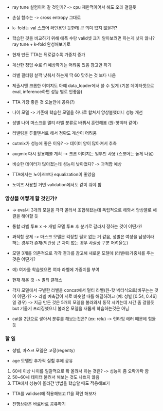 - ray tune 실험이어 갈 것인가? -> cpu 제한적이어서 해도 오래 걸릴듯

- 손실 함수는 -> cross entropy 그대로

- k- fold는 val 스코어 확인용인 듯한데 큰 의미 없지 않을까?

- 학습한 것을 비교하기 위해 에폭 수랑 valid셋 크기 알아보려면 하는게 낫지 않나? ray tune + k-fold 완성해보기로

- 현재 만든 TTA는 뒤로갈수록 가중치 증가

- 계산한 정답 수로 f1 예상하기는 어려움 있음 참고만 하기

- 라벨 필터링 살짝 낮춰서 하는게 딱 60 맞추는 것 보다 나음   

- 제출시엔 크롭한 이미지도 아예 data_loader에서 쓸 수 있게 (기본 데이터셋으로 eval, inference하면 성능 별로 안좋음)

- TTA 가장 좋은 것 오늘안에 공유(?)

- 나이 모델 -> 기존에 학습한 모델을 하나로 합쳐서 앙상블했더니 성능 개선

- 성별 나이 마스크를 멀티 라벨 분류로 바꿔서 훈련해봄 (원-핫벡터 같이)

- 라벨링을 튜플텐서로 해서 정확도 계산이 어려움 

- cutmix가 성능에 좋은 이유? -> 데이터 양이 많아져서 추측

- augmix 다시 활용해볼 계획 -> 크롭 이미지는 일부만 사용 (스코어는 높게 나옴)

- 비슷한 데이터가 많아졌는데 성능이 낮아졌다? -> 과적합 예상 

- TTA에서는 노이즈보다 equalization이 좋았음

- 노이즈 사용할 거면 validation에서도 같이 줘야 함




### 앙상블 어떻게 할 것인가?

- -> eval시 3개의 모델을 각각 골라서 조합해왔는데 독립적으로 해와서 앙상블로 해결을 해야할 듯

- 통합 라벨 투표 x -> 개별 모델 투표 후 분기로 갈라서 정하는 것이 어떤가?

- 과적합 문제 -> 마스크 모댈은 걱정할 필요 없는 거 같음, 성별은 여성을 남성이라 하는 경우가 존재(외관상 큰 차이 없는 경우 사실상 구분 어려울듯)

- 모델 3개를 의존적으로 각각 결과를 참고해 새로운 모델에 (라벨에)가중치를 주는 것은 어떤가? 
- 예) 여자를 학습했으면 여자 라벨에 가중치를 부여

- 현재 해온 것 -> 멀티 클래스
- 각자 모델에서 구별한 라벨을 concat해서 멀티 라벨(원-핫 벡터식으로)바꾸는는 것이 어떤가?
-> 라벨 예측값이 서로 비슷할 때를 해결하려고 (예: 성별 [0.54, 0.46]일 경우)
-> 지금 만든 것은 5개의 모델을 불러와서 동작 시키는데 시간 좀 걸릴듯 but 기울기 프리징했으니 불러온 모델을 새롭게 학습하는것은 아님 

- cat을 2단으로 쌓아서 분류를 해보는것은? (ex: relu) -> 런타임 에러 때문에 힘들듯


### 할 일

- 성별, 마스크 모델은 고정(regenty)

- age 모델만 추가적 실험 후에 공유
1. 60세 이상 나이를 일괄적으로 확 올려서 하는 것은? -> 성능이 좀 오락가락 함 
2. 50~60세 데이터 불려서 해보는 것도 나쁘지 않음
3. TTA에서 성능이 올라간 방법을 학습할 때도 적용해보기

- TTA를 validset에 적용해보고 f1을 확인 해보자
 
- 진행상황은 바로바로 공유하기 
